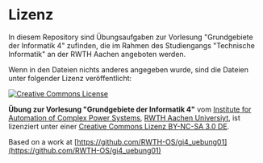 # Lizenz

In diesem Repository sind Übungsaufgaben zur Vorlesung "Grundgebiete der Informatik 4" zufinden,
die im Rahmen des Studiengangs "Technische Informatik" an der RWTH Aachen angeboten werden.

Wenn in den Dateien nichts anderes angegeben wurde, sind die Dateien unter folgender Lizenz veröffentlicht:

[![Creative Commons License](http://i.creativecommons.org/l/by-nc-sa/3.0/88x31.png)](http://creativecommons.org/licenses/by-nc-sa/3.0/de/)

**Übung zur Vorlesung "Grundgebiete der Informatik 4"** vom [Institute for Automation of Complex Power Systems](http://www.acs.eonerc.rwth-aachen.de), [RWTH Aachen Universiyt](http://www.rwth-aachen.de), ist lizenziert unter einer [Creative Commons Lizenz BY-NC-SA 3.0 DE](http://creativecommons.org/licenses/by-nc-sa/3.0/de/).

Based on a work at [https://github.com/RWTH-OS/gi4_uebung01](https://github.com/RWTH-OS/gi4_uebung01)
